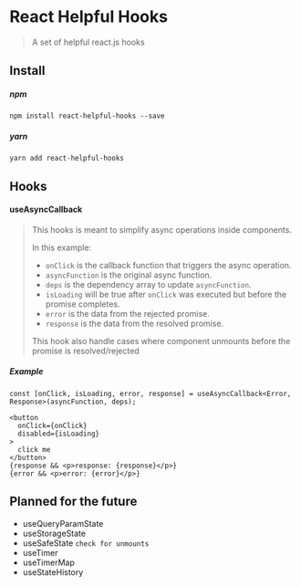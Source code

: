 # React Helpful Hooks
> A set of helpful react.js hooks

## Install

##### npm
```
npm install react-helpful-hooks --save
```
##### yarn
```
yarn add react-helpful-hooks
```

## Hooks

#### useAsyncCallback
> This hooks is meant to simplify async operations inside components.
>
>In this example:
> * `onClick` is the callback function that triggers the async operation.
> * `asyncFunction` is the original async function.
> * `deps` is the dependency array to update `asyncFunction`.
> * `isLoading` will be true after `onClick` was executed but before the promise completes.
> * `error` is the data from the rejected promise.
> * `response` is the data from the resolved promise.
>
> This hook also handle cases where component unmounts before the promise is resolved/rejected
##### Example
```tsx
const [onClick, isLoading, error, response] = useAsyncCallback<Error, Response>(asyncFunction, deps);

<button
  onClick={onClick}
  disabled={isLoading}
>
  click me
</button>
{response && <p>response: {response}</p>}
{error && <p>error: {error}</p>}
```

## Planned for the future
* useQueryParamState
* useStorageState
* useSafeState `check for unmounts`
* useTimer
* useTimerMap
* useStateHistory
